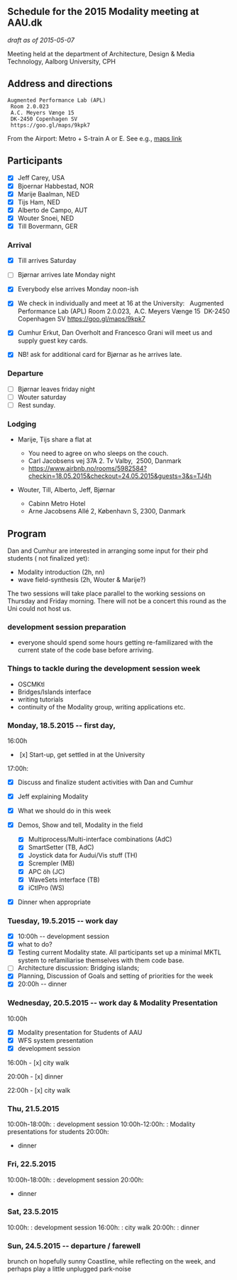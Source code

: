 ## Schedule for the 2015 Modality meeting at AAU.dk
*draft as of 2015-05-07*

Meeting held at the department of Architecture, Design & Media Technology, Aalborg University, CPH

## Address and directions

```
Augmented Performance Lab (APL)
 Room 2.0.023
 A.C. Meyers Vænge 15 
 DK-2450 Copenhagen SV
 https://goo.gl/maps/9kpk7
```

From the Airport: 
Metro + S-train A or E.
See e.g., [maps link](https://goo.gl/maps/8sdnK)


## Participants

+ [x] Jeff Carey, USA
+ [x] Bjoernar Habbestad, NOR
+ [x] Marije Baalman, NED
+ [x] Tijs Ham, NED
+ [x] Alberto de Campo, AUT
+ [x] Wouter Snoei, NED
+ [x] Till Bovermann, GER

### Arrival

+ [x] Till arrives Saturday
+ [ ] Bjørnar arrives late Monday night
+ [x] Everybody else arrives Monday noon-ish 
+ [x] We check in individually and meet at 16 at the University:   Augmented Performance Lab (APL) Room 2.0.023,  A.C. Meyers Vænge 15  DK-2450 Copenhagen SV https://goo.gl/maps/9kpk7


+ [x] Cumhur Erkut,  Dan Overholt and Francesco Grani will meet us and supply guest key cards. 
+ [x] NB! ask for additional card for Bjørnar as he arrives late.

### Departure

+ [ ] Bjørnar leaves friday night
+ [ ] Wouter saturday
+ [ ] Rest sunday.

### Lodging

+ Marije, Tijs share a flat at
    * You need to agree on who sleeps on the couch.
    * Carl Jacobsens vej 37A 2. Tv Valby,  2500, Danmark
    * https://www.airbnb.no/rooms/5982584?checkin=18.05.2015&checkout=24.05.2015&guests=3&s=TJ4h

+ Wouter, Till, Alberto, Jeff, Bjørnar
    * Cabinn Metro Hotel
    * Arne Jacobsens Allé 2, København S, 2300, Danmark


## Program

Dan and Cumhur are interested in arranging some input for their phd students ( not finalized yet):

+ Modality introduction (2h, nn)
+ wave field-synthesis (2h, Wouter & Marije?)

The two sessions will take place parallel to the working sessions on Thursday and Friday morning.
There will not be a concert this round as the Uni could not host us.

### development session preparation

+ everyone should spend some hours getting re-familizared with the current state of the code base before arriving.

### Things to tackle during the development session week

+ OSCMKtl
+ Bridges/Islands interface
+ writing tutorials
+ continuity of the Modality group, writing applications etc.


### Monday, 18.5.2015 -- first day, 

16:00h

+  [x] Start-up, get settled in at the University

17:00h:

+ [x] Discuss and finalize student activities with Dan and Cumhur
+ [x] Jeff explaining Modality
+ [x] What we should do in this week
+ [x] Demos, Show and tell, Modality in the field
    * [x] Multiprocess/Multi-interface combinations (AdC)
    * [x] SmartSetter (TB, AdC)
    * [x] Joystick data for Audui/Vis stuff (TH)
    * [x] Scrempler (MB)
    * [x] APC öh (JC)
    * [x] WaveSets interface (TB)
    * [x] iCtlPro (WS)
+ [x] Dinner when appropriate


### Tuesday, 19.5.2015 -- work day

+ [x] 10:00h -- development session
+ [x] what to do?
+ [x] Testing current Modality state. All participants set up a minimal MKTL system to refamiliarise themselves with them code base.
+ [ ] Architecture discussion: Bridging islands;
+ [x] Planning, Discussion of Goals and setting of priorities for the week
+ [x] 20:00h -- dinner

### Wednesday, 20.5.2015 -- work day &  Modality Presentation

10:00h
+ [x] Modality presentation for Students of AAU
+ [x] WFS system presentation
+ [x] development session

16:00h - [x] city walk

20:00h - [x] dinner

22:00h - [x] city walk

### Thu, 21.5.2015

10:00h-18:00h: 
: development session
10:00h-12:00h:
: Modality presentations for students
20:00h:
+ dinner

### Fri, 22.5.2015

10:00h-18:00h: 
: development session
20:00h:
+ dinner


### Sat, 23.5.2015

10:00h:
: development session
16:00h:
: city walk
20:00h:
: dinner

### Sun, 24.5.2015 -- departure / farewell

brunch on hopefully sunny Coastline, while reflecting on the week, and perhaps play a little unplugged park-noise
